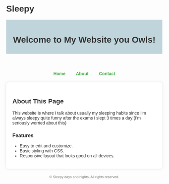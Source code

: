# Sleepy
<!DOCTYPE html>
<html lang="en">
<head>
<meta charset="UTF-8">
<meta http-equiv="X-UA-Compatible" content="IE=edge">
<meta name="viewport" content="width=device-width, initial-scale=1.0">
<title>Sleepy</title>
<style>
body {
font-family: Arial, sans-serif;
background-color: #AC3D2;
margin: 0;
padding: 20px;
color: #333;
}
header {
background-color: #BFD4DB;
color: Sleepy Blue;
padding: 10px 0;
text-align: center;
}
nav {
margin: 20px 0;
text-align: center;
}
nav a {
text-decoration: none;
color: #4CAF50;
margin: 0 15px;
font-weight: bold;
}
main {
padding: 20px;
background-color: #fff;
border-radius: 8px;
box-shadow: 0 0 10px rgba(0, 0, 0, 0.1);
}
footer {
text-align: center;
margin-top: 20px;
font-size: 0.8em;
color: #777;
}
</style>
</head>
<body>
<header>
<h1>Welcome to My Website you Owls!</h1>
</header>
<nav>
<a href="#">Home</a>
<a href="#">About</a>
<a href="#">Contact</a>
</nav>
<main>
<h2>About This Page</h2>
<p>This website is where i talk about usually my sleeping habits since I'm always sleepy
quite funny after the exams i slept 3 times a day!(I'm seriously worried about this)</p>
<h3>Features</h3>
<ul>
<li>Easy to edit and customize.</li>
<li>Basic styling with CSS.</li>
<li>Responsive layout that looks good on all devices.</li>
</ul>
</main>
<footer>
&copy; Sleepy days and nights. All rights reserved.
</footer>
</body>
</html>
